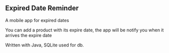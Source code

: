 ## Expired Date Reminder

A mobile app for expired dates

You can add a product with its expire date, the app will be notify you when it arrives the expire date

Written with Java, SQLite used for db.

